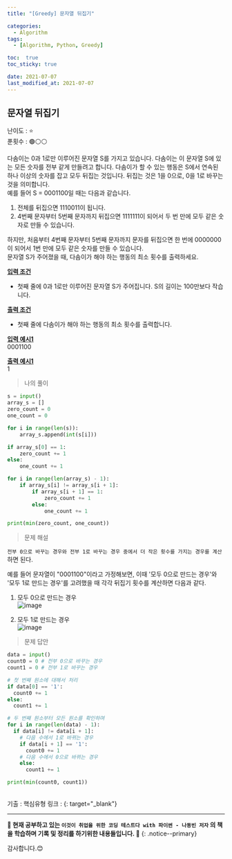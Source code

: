```yaml
---
title: "[Greedy] 문자열 뒤집기"

categories:
  - Algorithm
tags:
  - [Algorithm, Python, Greedy]

toc:  true
toc_sticky: true

date: 2021-07-07
last_modified_at: 2021-07-07
---
```


## 문자열 뒤집기  

난이도 : ⭐  
푼횟수 : 🟢⚪⚪  

다솜이는 0과 1로만 이루어진 문자열 S를 가지고 있습니다. 다솜이는 이 문자열 S에 있는 모든 숫자를 전부 같게 만들려고 합니다. 다솜이가 할 수 있는 행동은 S에서 연속된 하나 이상의 숫자를 잡고 모두 뒤집는 것입니다. 뒤집는 것은 1을 0으로, 0을 1로 바꾸는 것을 의미합니다.  
예를 들어 S = 0001100일 때는 다음과 같습니다.  
1. 전체를 뒤집으면 1110011이 됩니다.  
2. 4번째 문자부터 5번째 문자까지 뒤집으면 1111111이 되어서 두 번 만에 모두 같은 숫자로 만들 수 있습니다.  

하지만, 처음부터 4번째 문자부터 5번째 문자까지 문자를 뒤집으면 한 번에 0000000이 되어서 1번 만에 모두 같은 숫자를 만들 수 있습니다.  
문자열 S가 주어졌을 때, 다솜이가 해야 하는 행동의 최소 횟수를 출력하세요.  

**<u>입력 조건</u>**  
- 첫째 줄에 0과 1로만 이루어진 문자열 S가 주어집니다. S의 길이는 100만보다 작습니다.  

**<u>출력 조건</u>**  
- 첫째 줄에 다솜이가 해야 하는 행동의 최소 횟수를 출력합니다.  

**<u>입력 예시1</u>**  
0001100  

**<u>출력 예시1</u>**  
1  

> 나의 풀이  

```python
s = input()
array_s = []
zero_count = 0
one_count = 0

for i in range(len(s)):
    array_s.append(int(s[i]))

if array_s[0] == 1:
    zero_count += 1
else:
    one_count += 1

for i in range(len(array_s) - 1):
    if array_s[i] != array_s[i + 1]:
        if array_s[i + 1] == 1:
            zero_count += 1
        else:
            one_count += 1

print(min(zero_count, one_count))
```

> 문제 해설  

`전부 0으로 바꾸는 경우와 전부 1로 바꾸는 경우 중에서 더 작은 횟수를 가지는 경우를 계산`하면 된다.

예를 들어 문자열이 "0001100"이라고 가정해보면, 이때 '모두 0으로 만드는 경우'와 '모두 1로 만드는 경우'를 고려했을 때 각각 뒤집기 횟수를 계산하면 다음과 같다.  

1. 모두 0으로 만드는 경우  
![image](https://user-images.githubusercontent.com/37467408/124691608-0a996900-df17-11eb-8520-6d2afd3f86e8.PNG)  

2. 모두 1로 만드는 경우  
![image](https://user-images.githubusercontent.com/37467408/124691647-1a18b200-df17-11eb-9be8-8147e3c120f4.PNG)  

> 문제 답안  

```python
data = input()
count0 = 0 # 전부 0으로 바꾸는 경우
count1 = 0 # 전부 1로 바꾸는 경우

# 첫 번째 원소에 대해서 처리
if data[0] == '1':
  count0 += 1
else:
  count1 += 1

# 두 번째 원소부터 모든 원소를 확인하며
for i in range(len(data) - 1):
  if data[i] != data[i + 1]:
    # 다음 수에서 1로 바뀌는 경우
    if data[i + 1] == '1':
      count0 += 1
    # 다음 수에서 0으로 바뀌는 경우
    else:
      count1 += 1

print(min(count0, count1))
```  

<br>
기출 : 핵심유형  
링크 : <https://www.acmicpc.net/problem/1439>{: target="_blank"}  

---
**🐢 현재 공부하고 있는 `이것이 취업을 위한 코딩 테스트다 with 파이썬 - 나동빈 저자` 의 책을 학습하며 기록 및 정리를 하기위한 내용들입니다. 🐢**
{: .notice--primary}

감사합니다.😊
